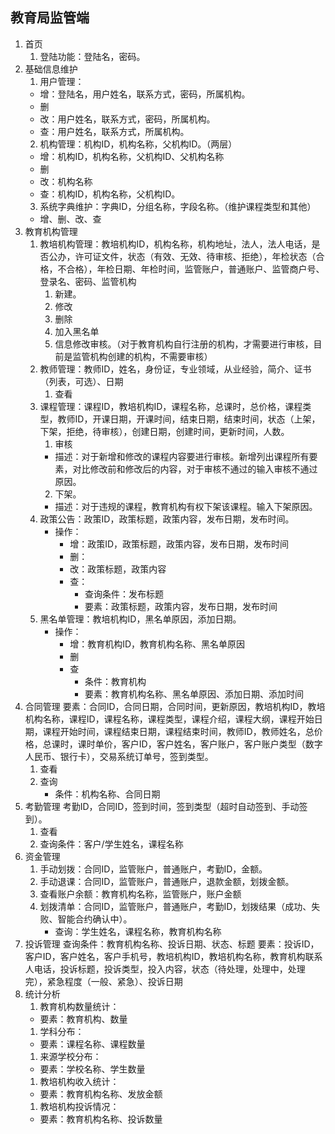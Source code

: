 ## 教育局监管端

1. 首页
   1. 登陆功能：登陆名，密码。
2. 基础信息维护
   1. 用户管理：
     - 增：登陆名，用户姓名，联系方式，密码，所属机构。
     - 删
     - 改：用户姓名，联系方式，密码，所属机构。
     - 查：用户姓名，联系方式，所属机构。
   2. 机构管理：机构ID，机构名称，父机构ID。（两层）
   - 增：机构ID，机构名称，父机构ID、父机构名称
   - 删
   - 改：机构名称
   - 查：机构ID，机构名称，父机构ID。
   3. 系统字典维护：字典ID，分组名称，字段名称。（维护课程类型和其他）
   - 增、删、改、查
3. 教育机构管理
   1. 教培机构管理：教培机构ID，机构名称，机构地址，法人，法人电话，是否公办，许可证文件，状态（有效、无效、待审核、拒绝），年检状态（合格，不合格），年检日期、年检时间，监管账户，普通账户、监管商户号、登录名、密码、监管机构
      1. 新建。
      2. 修改
      3. 删除
      4. 加入黑名单
      5. 信息修改审核。（对于教育机构自行注册的机构，才需要进行审核，目前是监管机构创建的机构，不需要审核）
   2. 教师管理：教师ID，姓名，身份证，专业领域，从业经验，简介、证书（列表，可选）、日期
      1. 查看
   3. 课程管理：课程ID，教培机构ID，课程名称，总课时，总价格，课程类型，教师ID，开课日期，开课时间，结束日期，结束时间，状态（上架，下架，拒绝，待审核），创建日期，创建时间，更新时间，人数。
      1. 审核
       - 描述：对于新增和修改的课程内容要进行审核。新增列出课程所有要素，对比修改前和修改后的内容，对于审核不通过的输入审核不通过原因。
      2. 下架。
       - 描述：对于违规的课程，教育机构有权下架该课程。输入下架原因。
   4. 政策公告：政策ID，政策标题，政策内容，发布日期，发布时间。
      - 操作：
        - 增：政策ID，政策标题，政策内容，发布日期，发布时间
        - 删：
        - 改：政策标题，政策内容
        - 查：
          - 查询条件：发布标题
          - 要素：政策标题，政策内容，发布日期，发布时间
   5. 黑名单管理：教培机构ID，黑名单原因，添加日期。
      - 操作：
        - 增：教育机构ID，教育机构名称、黑名单原因
        - 删
        - 查
          - 条件：教育机构
          - 要素：教育机构名称、黑名单原因、添加日期、添加时间
4. 合同管理
   要素：合同ID，合同日期，合同时间，更新原因，教培机构ID，教培机构名称，课程ID，课程名称，课程类型，课程介绍，课程大纲，课程开始日期，课程开始时间，课程结束日期，课程结束时间，教师ID，教师姓名，总价格，总课时，课时单价，客户ID，客户姓名，客户账户，客户账户类型（数字人民币、银行卡），交易系统订单号，签到类型。
   1. 查看
   2. 查询
      - 条件：机构名称、合同日期
5. 考勤管理
   考勤ID，合同ID，签到时间，签到类型（超时自动签到、手动签到）。
   1. 查看
   2. 查询条件：客户/学生姓名，课程名称
6. 资金管理
   1. 手动划拨：合同ID，监管账户，普通账户，考勤ID，金额。
   2. 手动退课：合同ID，监管账户，普通账户，退款金额，划拨金额。
   3. 查看账户余额：教育机构名称，监管账户，账户金额
   4. 划拨清单：合同ID，监管账户，普通账户，考勤ID，划拨结果（成功、失败、智能合约确认中）。
      - 查询：学生姓名，课程名称，教育机构名称
7. 投诉管理
   查询条件：教育机构名称、投诉日期、状态、标题
   要素：投诉ID，客户ID，客户姓名，客户手机号，教培机构ID，教培机构名称，教育机构联系人电话，投诉标题，投诉类型，投入内容，状态（待处理，处理中，处理完），紧急程度（一般、紧急）、投诉日期
8. 统计分析
   1. 教育机构数量统计：
   - 要素：教育机构、数量
   1. 学科分布：
   - 要素：课程名称、课程数量
   1. 来源学校分布：
   - 要素：学校名称、学生数量
   1. 教培机构收入统计：
   - 要素：教育机构名称、发放金额
   1. 教培机构投诉情况：
   - 要素：教育机构名称、投诉数量